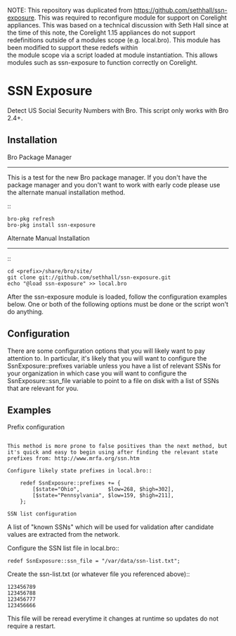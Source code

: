 NOTE: This repository was duplicated from https://github.com/sethhall/ssn-exposure. This was required to
reconfigure module for support on Corelight appliances. This was based on a technical discussion
with Seth Hall since at the time of this note, the Corelight 1.15 appliances do not support redefinitions
outside of a modules scope (e.g. local.bro). This module has been modified to support these redefs within  
the module scope via a script loaded at module instantiation. This allows modules such as ssn-exposure to
function correctly on Corelight.

SSN Exposure
============

Detect US Social Security Numbers with Bro.  This script only works with Bro 2.4+.

Installation
------------

Bro Package Manager
*******************

This is a test for the new Bro package manager.  If you don't have the package
manager and you don't want to work with early code please use the alternate 
manual installation method.

::

	bro-pkg refresh
	bro-pkg install ssn-exposure

Alternate Manual Installation
*****************************

::

	cd <prefix>/share/bro/site/
	git clone git://github.com/sethhall/ssn-exposure.git
	echo "@load ssn-exposure" >> local.bro

After the ssn-exposure module is loaded, follow the configuration examples below.  One or both of the following options must be done or the script won't do anything.

Configuration
-------------

There are some configuration options that you will likely want to pay attention to.  In particular, it's likely that you will want to configure the SsnExposure::prefixes variable unless you have a list of relevant SSNs for your organization in which case you will want to configure the SsnExposure::ssn_file variable to point to a file on disk with a list of SSNs that are relevant for you.

Examples
--------

Prefix configuration
~~~~~~~~~~~~~~~~~~~~

This method is more prone to false positives than the next method, but it's quick and easy to begin using after finding the relevant state prefixes from: http://www.mrfa.org/ssn.htm

Configure likely state prefixes in local.bro::

	redef SsnExposure::prefixes += {
		[$state="Ohio",         $low=268, $high=302],
		[$state="Pennsylvania", $low=159, $high=211],
	};

SSN list configuration
~~~~~~~~~~~~~~~~~~~~~~

A list of "known SSNs" which will be used for validation after candidate values are extracted from the network.

Configure the SSN list file in local.bro::

	redef SsnExposure::ssn_file = "/var/data/ssn-list.txt";

Create the ssn-list.txt (or whatever file you referenced above)::

	123456789
	123456788
	123456777
	123456666

This file will be reread everytime it changes at runtime so updates do not require a restart.

